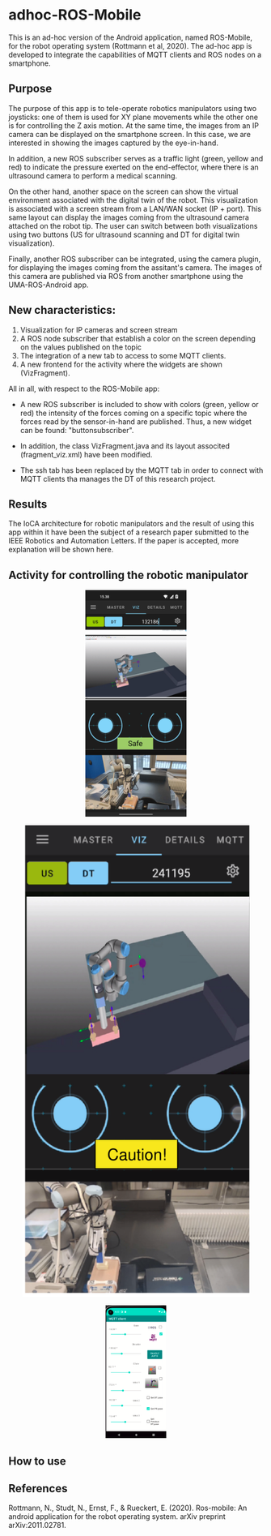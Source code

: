 # adhoc-ROS-Mobile

This is an ad-hoc version of the Android application, named ROS-Mobile, for the robot operating system (Rottmann et al, 2020). The ad-hoc app is developed to integrate the capabilities of MQTT clients and ROS nodes on a smartphone.

## Purpose

The purpose of this app is to tele-operate robotics manipulators using two joysticks: one of them is used for XY plane movements while the other one is for controlling the Z axis motion. At the same time, the images from an IP camera can be displayed on the smartphone screen. In this case, we are interested in showing the images captured by the eye-in-hand.

In addition, a new ROS subscriber serves as a traffic light (green, yellow and red) to indicate the pressure exerted on the end-effector, where there is an ultrasound camera to perform a medical scanning. 

On the other hand, another space on the screen can show the virtual environment associated with the digital twin of the robot. This visualization is associated with a screen stream from a LAN/WAN socket (IP + port). This same layout can display the images coming from the ultrasound camera attached on the robot tip. The user can switch between both visualizations using two buttons (US for ultrasound scanning and DT for digital twin visualization).

Finally, another ROS subscriber can be integrated, using the camera plugin, for displaying the images coming from the assitant's camera. The images of this  camera are published via ROS from another smartphone using the UMA-ROS-Android app.

## New characteristics: 

1) Visualization for IP cameras and screen stream
2) A ROS node subscriber that establish a color on the screen depending on the values published on the topic
3) The integration of a new tab to access to some MQTT clients.
4) A new frontend for the activity where the widgets are shown (VizFragment).

All in all, with respect to the ROS-Mobile app:

- A new ROS subscriber is included to show with colors (green, yellow or red) the intensity of the forces coming on a specific topic where the forces read by the sensor-in-hand are published. Thus, a new widget can be found: "buttonsubscriber".

- In addition, the class VizFragment.java and its layout associted (fragment_viz.xml) have been modified. 

- The ssh tab has been replaced by the MQTT tab in order to connect with MQTT clients tha manages the DT of this research project.

## Results

The IoCA architecture for robotic manipulators and the result of using this app within it have been the subject of a research paper submitted to the IEEE Robotics and Automation Letters. If the paper is accepted, more explanation will be shown here.

## Activity for controlling the robotic manipulator

<p align="center">
    <img src="images/ad-hocRM.jpg" alt="Custom Master Chooser" width="200" />
<p/>


<p align="center">
    <img src="images/app.pdf" alt="Custom Master Chooser" width="450" />
<p/>

<p align="center">
    <img src="images/mqttM.png" alt="Custom Master Chooser" width="120" />
<p/>


## How to use


## References

Rottmann, N., Studt, N., Ernst, F., & Rueckert, E. (2020). Ros-mobile: An android application for the robot operating system. arXiv preprint arXiv:2011.02781.

